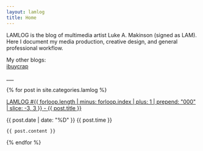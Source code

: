 ```yaml
---
layout: lamlog
title: Home
---
```


<p id="description">
    LAMLOG is the blog of multimedia artist Luke A. Makinson (signed as LAM). Here I document my media production, creative design, and general professional workflow.
</p>
<p id="description">
    My other blogs: <br>
    <a href="/ibuycrap/">ibuycrap</a>
</p>
___

{% for post in site.categories.lamlog %}
<div class="lamlog">
    <p class="info">
        <a href="{{ post.url }}">
        LAMLOG #{{
            forloop.length |
            minus: forloop.index |
            plus: 1 |
            prepend: "000" |
            slice: -3, 3
        }} - {{ post.title }}
        </a>
    </p>
    <p class="info">{{ post.date | date: "%D" }} {{ post.time }}</p>

    {{ post.content }}
</div>
{% endfor %} 